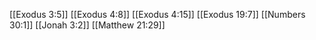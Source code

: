 [[Exodus 3:5]]
[[Exodus 4:8]]
[[Exodus 4:15]]
[[Exodus 19:7]]
[[Numbers 30:1]]
[[Jonah 3:2]]
[[Matthew 21:29]]
